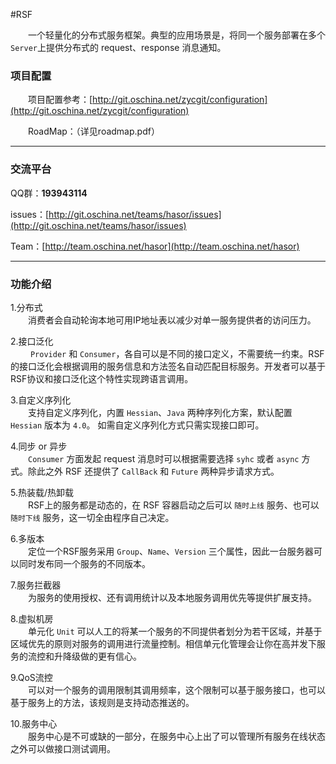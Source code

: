 #RSF

&emsp;&emsp;一个轻量化的分布式服务框架。典型的应用场景是，将同一个服务部署在多个`Server`上提供分布式的 request、response 消息通知。

### 项目配置

&emsp;&emsp;项目配置参考：[http://git.oschina.net/zycgit/configuration](http://git.oschina.net/zycgit/configuration)

&emsp;&emsp;RoadMap：（详见roadmap.pdf）

----------
### 交流平台

QQ群：**193943114**

issues：[http://git.oschina.net/teams/hasor/issues](http://git.oschina.net/teams/hasor/issues)

Team：[http://team.oschina.net/hasor](http://team.oschina.net/hasor)

----------
### 功能介绍

1.分布式<br/>
&emsp;&emsp;消费者会自动轮询本地可用IP地址表以减少对单一服务提供者的访问压力。

2.接口泛化<br/>
&emsp;&emsp; `Provider` 和 `Consumer`，各自可以是不同的接口定义，不需要统一约束。RSF 的接口泛化会根据调用的服务信息和方法签名自动匹配目标服务。开发者可以基于RSF协议和接口泛化这个特性实现跨语言调用。

3.自定义序列化<br/>
&emsp;&emsp;支持自定义序列化，内置 `Hessian`、`Java` 两种序列化方案，默认配置 `Hessian` 版本为 `4.0`。 如需自定义序列化方式只需实现接口即可。

4.同步 or 异步<br/>
&emsp;&emsp;`Consumer` 方面发起 request 消息时可以根据需要选择 `syhc` 或者 `async` 方式。除此之外 RSF 还提供了 `CallBack` 和 `Future` 两种异步请求方式。

5.热装载/热卸载<br/>
&emsp;&emsp;RSF上的服务都是动态的，在 RSF 容器启动之后可以 `随时上线` 服务、也可以 `随时下线` 服务，这一切全由程序自己决定。

6.多版本<br/>
&emsp;&emsp;定位一个RSF服务采用 `Group`、`Name`、`Version` 三个属性，因此一台服务器可以同时发布同一个服务的不同版本。

7.服务拦截器<br/>
&emsp;&emsp;为服务的使用授权、还有调用统计以及本地服务调用优先等提供扩展支持。

8.虚拟机房<br/>
&emsp;&emsp;单元化 `Unit` 可以人工的将某一个服务的不同提供者划分为若干区域，并基于区域优先的原则对服务的调用进行流量控制。相信单元化管理会让你在高并发下服务的流控和升降级做的更有信心。

9.QoS流控<br/>
&emsp;&emsp;可以对一个服务的调用限制其调用频率，这个限制可以基于服务接口，也可以基于服务上的方法，该规则是支持动态推送的。

10.服务中心<br/>
&emsp;&emsp;服务中心是不可或缺的一部分，在服务中心上出了可以管理所有服务在线状态之外可以做接口测试调用。